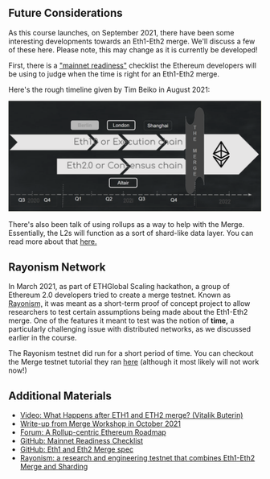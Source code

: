 ## Future Considerations

As this course launches, on September 2021, there have been some interesting developments towards an Eth1-Eth2 merge. We'll discuss a few of these here. Please note, this may change as it is currently be developed!

First, there is a <a href="https://github.com/ethereum/pm/blob/master/Merge/mainnet-readiness.md" target="_blank" rel="noopener noreferrer">"mainnet readiness"</a> checklist the Ethereum developers will be using to judge when the time is right for an Eth1-Eth2 merge.

Here's the rough timeline given by Tim Beiko in August 2021:

![Rough timeline for Eth1-Eth2 merge](../../img/S10/eth2-merge-timeline.png)

There's also been talk of using rollups as a way to help with the Merge. Essentially, the L2s will function as a sort of shard-like data layer. You can read more about that <a href="https://ethereum-magicians.org/t/a-rollup-centric-ethereum-roadmap/4698" target="_blank" rel="noopener noreferrer">here.</a>

## Rayonism Network

In March 2021, as part of ETHGlobal Scaling hackathon, a group of Ethereum 2.0 developers tried to create a merge testnet. Known as <a href="https://rayonism.io/" target="_blank" rel="noopener noreferrer">Rayonism,</a> it was meant as a short-term proof of concept project to allow researchers to test certain assumptions being made about the Eth1-Eth2 merge. One of the features it meant to test was the notion of <b>time,</b> a particularly challenging issue with distributed networks, as we discussed earlier in the course.

The Rayonism testnet did run for a short period of time. You can checkout the Merge testnet tutorial they ran <a href="https://github.com/protolambda/mergenet-tutorial" target="_blank" rel="noopener noreferrer">here</a> (although it most likely will not work now!)

## Additional Materials
- <a href="https://youtu.be/pG8DPW64f-A" target="_blank" rel="noopener noreferrer">Video: What Happens after ETH1 and ETH2 merge? (Vitalik Buterin)</a>
- [Write-up from Merge Workshop in October 2021](https://consensys.net/blog/ethereum-2-0/an-update-on-the-merge-after-the-amphora-interop-event-in-greece/)
- <a href="https://ethereum-magicians.org/t/a-rollup-centric-ethereum-roadmap/4698" target="_blank" rel="noopener noreferrer">Forum: A Rollup-centric Ethereum Roadmap</a>
- <a href="https://github.com/ethereum/pm/blob/master/Merge/mainnet-readiness.md" target="_blank" rel="noopener noreferrer">GitHub: Mainnet Readiness Checklist</a>
- <a href="https://github.com/ethereum/consensus-specs/blob/dev/specs/merge/beacon-chain.md" target="_blank" rel="noopener noreferrer">GitHub: Eth1 and Eth2 Merge spec</a>
- <a href="https://rayonism.io/" target="_blank" rel="noopener noreferrer">Rayonism: a research and engineering testnet that combines Eth1-Eth2 Merge and Sharding</a>
